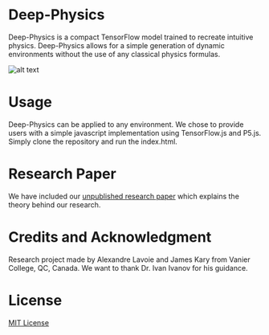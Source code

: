 # Deep-Physics
Deep-Physics is a compact TensorFlow model trained to recreate intuitive physics. Deep-Physics allows for a simple generation of dynamic environments without the use of any classical physics formulas.

![alt text](https://github.com/alexandre-lavoie/deep-physics/blob/master/images/Particle.gif?raw=true)

# Usage
Deep-Physics can be applied to any environment. We chose to provide users with a simple javascript implementation using TensorFlow.js and P5.js. Simply clone the repository and run the index.html.

# Research Paper
We have included our [unpublished research paper](Deep_Physics.pdf) which explains the theory behind our research.

# Credits and Acknowledgment

Research project made by Alexandre Lavoie and James Kary from Vanier College, QC, Canada. We want to thank Dr. Ivan Ivanov for his guidance.

# License
[MIT License](LICENSE)